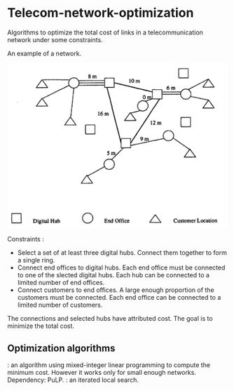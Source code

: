 # Telecom-network-optimization
Algorithms to optimize the total cost of links in a telecommunication network under some constraints.

An example of a network.

![](Network_example.png)

Constraints :

- Select a set of at least three digital hubs. Connect them together to form a single ring.
- Connect end offices to digital hubs. Each end office must be connected to one of the slected digital hubs. Each hub can be connected to a limited number of end offices.
- Connect customers to end offices. A large enough proportion of the customers must be connected. Each end office can be connected to a limited number of customers.

The connections and selected hubs have attributed cost. The goal is to minimize the total cost.

## Optimization algorithms

[](): an algorithm using mixed-integer linear programming to compute the minimum cost. However it works only for small enough networks. Dependency: PuLP.
[](): an iterated local search.
